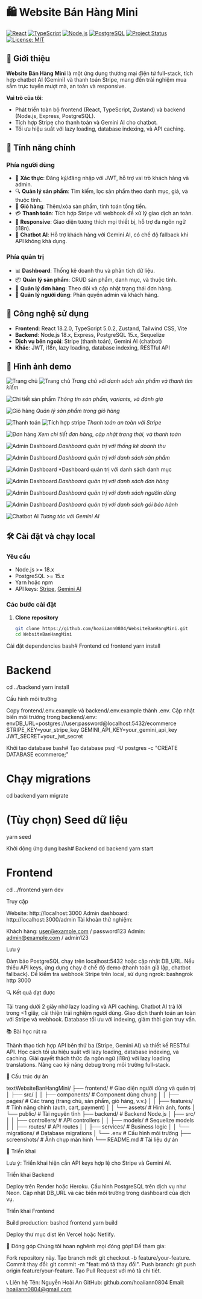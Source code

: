 # 🛍️ Website Bán Hàng Mini

[![React](https://img.shields.io/badge/React-18.2.0-61DAFB?logo=react&logoColor=white)](https://reactjs.org/)
[![TypeScript](https://img.shields.io/badge/TypeScript-5.0.2-3178C6?logo=typescript&logoColor=white)](https://www.typescriptlang.org/)
[![Node.js](https://img.shields.io/badge/Node.js-18.x-339933?logo=node.js&logoColor=white)](https://nodejs.org/)
[![PostgreSQL](https://img.shields.io/badge/PostgreSQL-15.x-4169E1?logo=postgresql&logoColor=white)](https://www.postgresql.org/)
[![Project Status](https://img.shields.io/badge/status-active_development-yellowgreen)](https://github.com/hoaiiann0804/WebsiteBanHangMini)
[![License: MIT](https://img.shields.io/badge/License-MIT-yellow.svg)](https://opensource.org/licenses/MIT)

## 🌟 Giới thiệu

**Website Bán Hàng Mini** là một ứng dụng thương mại điện tử full-stack, tích hợp chatbot AI (Gemini) và thanh toán Stripe, mang đến trải nghiệm mua sắm trực tuyến mượt mà, an toàn và responsive.

**Vai trò của tôi**:
- Phát triển toàn bộ frontend (React, TypeScript, Zustand) và backend (Node.js, Express, PostgreSQL).
- Tích hợp Stripe cho thanh toán và Gemini AI cho chatbot.
- Tối ưu hiệu suất với lazy loading, database indexing, và API caching.

## 🎯 Tính năng chính

### Phía người dùng
- 🔐 **Xác thực**: Đăng ký/đăng nhập với JWT, hỗ trợ vai trò khách hàng và admin.
- 🔍 **Quản lý sản phẩm**: Tìm kiếm, lọc sản phẩm theo danh mục, giá, và thuộc tính.
- 🛒 **Giỏ hàng**: Thêm/xóa sản phẩm, tính toán tổng tiền.
- 💳 **Thanh toán**: Tích hợp Stripe với webhook để xử lý giao dịch an toàn.
- 📱 **Responsive**: Giao diện tương thích mọi thiết bị, hỗ trợ đa ngôn ngữ (i18n).
- 🤖 **Chatbot AI**: Hỗ trợ khách hàng với Gemini AI, có chế độ fallback khi API không khả dụng.

### Phía quản trị
- 📊 **Dashboard**: Thống kê doanh thu và phân tích dữ liệu.
- 📦 **Quản lý sản phẩm**: CRUD sản phẩm, danh mục, và thuộc tính.
- 📝 **Quản lý đơn hàng**: Theo dõi và cập nhật trạng thái đơn hàng.
- 👥 **Quản lý người dùng**: Phân quyền admin và khách hàng.

## 🚀 Công nghệ sử dụng

- **Frontend**: React 18.2.0, TypeScript 5.0.2, Zustand, Tailwind CSS, Vite
- **Backend**: Node.js 18.x, Express, PostgreSQL 15.x, Sequelize
- **Dịch vụ bên ngoài**: Stripe (thanh toán), Gemini AI (chatbot)
- **Khác**: JWT, i18n, lazy loading, database indexing, RESTful API

## 📸 Hình ảnh demo

![Trang chủ](https://github.com/hoaiiann0804/E-Commerce-Mini-with-AI-Chatbot/raw/main/screenshots/homepage.png)
![Trang chủ](https://github.com/hoaiiann0804/E-Commerce-Mini-with-AI-Chatbot/raw/main/screenshots/ProductList_homepage.png)
*Trang chủ với danh sách sản phẩm và thanh tìm kiếm*

![Chi tiết sản phẩm](https://github.com/hoaiiann0804/E-Commerce-Mini-with-AI-Chatbot/raw/main/screenshots/product-detail.png)
*Thông tin sản phẩm, variants, và đánh giá*

![Giỏ hàng](https://github.com/hoaiiann0804/E-Commerce-Mini-with-AI-Chatbot/raw/main/screenshots/cart.png)
*Quản lý sản phẩm trong giỏ hàng*

![Thanh toán](https://github.com/hoaiiann0804/E-Commerce-Mini-with-AI-Chatbot/raw/main/screenshots/payment.png)
![Tích hợp stripe](https://github.com/hoaiiann0804/E-Commerce-Mini-with-AI-Chatbot/raw/main/screenshots/payment_stripe.png)
*Thanh toán an toàn với Stripe*

![Đơn hàng](https://github.com/hoaiiann0804/E-Commerce-Mini-with-AI-Chatbot/raw/main/screenshots/order.png)
*Xem chi tiết đơn hàng, cập nhật trạng thái, và thanh toán*

![Admin Dashboard](https://github.com/hoaiiann0804/E-Commerce-Mini-with-AI-Chatbot/raw/main/screenshots/admin-home.png)
*Dashboard quản trị với thống kê doanh thu*

![Admin Dashboard](https://github.com/hoaiiann0804/E-Commerce-Mini-with-AI-Chatbot/raw/main/screenshots/admin_product.png)
*Dashboard quản trị với danh sách sản phẩm*

![Admin Dashboard](https://github.com/hoaiiann0804/E-Commerce-Mini-with-AI-Chatbot/raw/main/screenshots/admin_categories.png)
*Dashboard quản trị với danh sách danh mục

![Admin Dashboard](https://github.com/hoaiiann0804/E-Commerce-Mini-with-AI-Chatbot/raw/main/screenshots/admin_order.png)
*Dashboard quản trị với danh sách đơn hàng*

![Admin Dashboard](https://github.com/hoaiiann0804/E-Commerce-Mini-with-AI-Chatbot/raw/main/screenshots/admin_user.png)
*Dashboard quản trị với danh sách ngườin dùng*

![Admin Dashboard](https://github.com/hoaiiann0804/E-Commerce-Mini-with-AI-Chatbot/raw/main/screenshots/admin_warranty.png)
*Dashboard quản trị với danh sách gói bảo hành*

![Chatbot AI](https://github.com/hoaiiann0804/E-Commerce-Mini-with-AI-Chatbot/raw/main/screenshots/chatbot.png)
*Tương tác với Gemini AI*

## 🛠️ Cài đặt và chạy local

### Yêu cầu
- Node.js >= 18.x
- PostgreSQL >= 15.x
- Yarn hoặc npm
- API keys: [Stripe](https://stripe.com), [Gemini AI](https://ai.google.dev)

### Các bước cài đặt

1. **Clone repository**
   ```bash
   git clone https://github.com/hoaiiann0804/WebsiteBanHangMini.git
   cd WebsiteBanHangMini

Cài đặt dependencies
bash# Frontend
cd frontend
yarn install

# Backend
cd ../backend
yarn install

Cấu hình môi trường

Copy frontend/.env.example và backend/.env.example thành .env.
Cập nhật biến môi trường trong backend/.env:
envDB_URL=postgres://user:password@localhost:5432/ecommerce
STRIPE_KEY=your_stripe_key
GEMINI_API_KEY=your_gemini_api_key
JWT_SECRET=your_jwt_secret



Khởi tạo database
bash# Tạo database
psql -U postgres -c "CREATE DATABASE ecommerce;"

# Chạy migrations
cd backend
yarn migrate

# (Tùy chọn) Seed dữ liệu
yarn seed

Khởi động ứng dụng
bash# Backend
cd backend
yarn start

# Frontend
cd ../frontend
yarn dev

Truy cập

Website: http://localhost:3000
Admin dashboard: http://localhost:3000/admin
Tài khoản thử nghiệm:

Khách hàng: user@example.com / password123
Admin: admin@example.com / admin123





Lưu ý

Đảm bảo PostgreSQL chạy trên localhost:5432 hoặc cập nhật DB_URL.
Nếu thiếu API keys, ứng dụng chạy ở chế độ demo (thanh toán giả lập, chatbot fallback).
Để kiểm tra webhook Stripe trên local, sử dụng ngrok:
bashngrok http 3000


🔍 Kết quả đạt được

Tải trang dưới 2 giây nhờ lazy loading và API caching.
Chatbot AI trả lời trong <1 giây, cải thiện trải nghiệm người dùng.
Giao dịch thanh toán an toàn với Stripe và webhook.
Database tối ưu với indexing, giảm thời gian truy vấn.

📚 Bài học rút ra

Thành thạo tích hợp API bên thứ ba (Stripe, Gemini AI) và thiết kế RESTful API.
Học cách tối ưu hiệu suất với lazy loading, database indexing, và caching.
Giải quyết thách thức đa ngôn ngữ (i18n) với lazy loading translations.
Nâng cao kỹ năng debug trong môi trường full-stack.

📂 Cấu trúc dự án

textWebsiteBanHangMini/
├── frontend/                     # Giao diện người dùng và quản trị
│   ├── src/
│   │   ├── components/         # Component dùng chung
│   │   ├── pages/              # Các trang (trang chủ, sản phẩm, giỏ hàng, v.v.)
│   │   ├── features/           # Tính năng chính (auth, cart, payment)
│   │   └── assets/             # Hình ảnh, fonts
│   └── public/                 # Tài nguyên tĩnh
├── backend/                     # Backend Node.js
│   ├── src/
│   │   ├── controllers/        # API controllers
│   │   ├── models/             # Sequelize models
│   │   ├── routes/             # API routes
│   │   ├── services/           # Business logic
│   │   └── migrations/         # Database migrations
│   └── .env                    # Cấu hình môi trường
├── screenshots/                 # Ảnh chụp màn hình
└── README.md                   # Tài liệu dự án

🚀 Triển khai

Lưu ý: Triển khai hiện cần API keys hợp lệ cho Stripe và Gemini AI.

Triển khai Backend

Deploy trên Render hoặc Heroku.
Cấu hình PostgreSQL trên dịch vụ như Neon.
Cập nhật DB_URL và các biến môi trường trong dashboard của dịch vụ.

Triển khai Frontend

Build production:
bashcd frontend
yarn build

Deploy thư mục dist lên Vercel hoặc Netlify.

🤝 Đóng góp
Chúng tôi hoan nghênh mọi đóng góp! Để tham gia:

Fork repository này.
Tạo branch mới: git checkout -b feature/your-feature.
Commit thay đổi: git commit -m "feat: mô tả thay đổi".
Push branch: git push origin feature/your-feature.
Tạo Pull Request với mô tả chi tiết.

📞 Liên hệ
Tên: Nguyễn Hoài An
GitHub: github.com/hoaiiann0804
Email: hoaiiann0804@gmail.com

